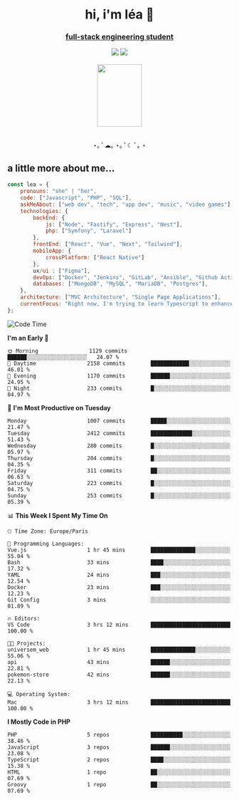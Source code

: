 <h1 align="center">hi, i'm léa 🌙</h1>
<h3 align="center"><ins>full-stack engineering student</ins></h3>  
<div align="center">
  <a href="https://www.linkedin.com/in/lea-reiter22/"><img src="https://img.shields.io/badge/LinkedIn-0077B5?style=for-the-badge&logo=linkedin&logoColor=white"/></a>
  <a href="mailto:lea.reiter@outlook.fr"><img src="https://img.shields.io/badge/Contact-2A2A2A?style=for-the-badge&logo=minutemailer&logoColor=white"/></a>
</div>
<br>
  <div align="center">  <img src="https://github.com/xmnchild/xmnchild/blob/main/1702415560_StardewValleyHappyGreyCat.png" height="140" width="100"/>
</div>
<br>
  <p align="center">
                 ⋆｡ ﾟ☁︎｡ ⋆｡ ﾟ☾ ﾟ｡ ⋆
  </p>
  <h2>a little more about me...</h2>
  
```js
const lea = {
    pronouns: "she" | "her",
    code: ["Javascript", "PHP", "SQL"],
    askMeAbout: ["web dev", "tech", "app dev", "music", "video games"],
    technologies: {
        backEnd: {
            js: ["Node", "Fastify", "Express", "Nest"],
            php: ["Symfony", "Laravel"]
        },
        frontEnd: ["React", "Vue", "Next", "Tailwind"],
        mobileApp: {
            crossPlatform: ["React Native"]
        },
        ux/ui : ["Figma"],
        devOps: ["Docker", "Jenkins", "GitLab", "Ansible", "Github Actions"],
        databases: ["MongoDB", "MySQL", "MariaDB", "Postgres"],
    },
    architecture: ["MVC Architecture", "Single Page Applications"],
    currentFocus: "Right now, I'm trying to learn Typescript to enhance my Javascript development.",
};
```
<!--START_SECTION:waka-->
![Code Time](http://img.shields.io/badge/Code%20Time-104%20hrs%2017%20mins-blue)

**I'm an Early 🐤** 

```text
🌞 Morning                1129 commits        ██████░░░░░░░░░░░░░░░░░░░   24.07 % 
🌆 Daytime                2158 commits        ████████████░░░░░░░░░░░░░   46.01 % 
🌃 Evening                1170 commits        ██████░░░░░░░░░░░░░░░░░░░   24.95 % 
🌙 Night                  233 commits         █░░░░░░░░░░░░░░░░░░░░░░░░   04.97 % 
```
📅 **I'm Most Productive on Tuesday** 

```text
Monday                   1007 commits        █████░░░░░░░░░░░░░░░░░░░░   21.47 % 
Tuesday                  2412 commits        █████████████░░░░░░░░░░░░   51.43 % 
Wednesday                280 commits         █░░░░░░░░░░░░░░░░░░░░░░░░   05.97 % 
Thursday                 204 commits         █░░░░░░░░░░░░░░░░░░░░░░░░   04.35 % 
Friday                   311 commits         ██░░░░░░░░░░░░░░░░░░░░░░░   06.63 % 
Saturday                 223 commits         █░░░░░░░░░░░░░░░░░░░░░░░░   04.75 % 
Sunday                   253 commits         █░░░░░░░░░░░░░░░░░░░░░░░░   05.39 % 
```


📊 **This Week I Spent My Time On** 

```text
🕑︎ Time Zone: Europe/Paris

💬 Programming Languages: 
Vue.js                   1 hr 45 mins        ██████████████░░░░░░░░░░░   55.04 % 
Bash                     33 mins             ████░░░░░░░░░░░░░░░░░░░░░   17.32 % 
YAML                     24 mins             ███░░░░░░░░░░░░░░░░░░░░░░   12.54 % 
Docker                   23 mins             ███░░░░░░░░░░░░░░░░░░░░░░   12.23 % 
Git Config               3 mins              ░░░░░░░░░░░░░░░░░░░░░░░░░   01.89 % 

🔥 Editors: 
VS Code                  3 hrs 12 mins       █████████████████████████   100.00 % 

🐱‍💻 Projects: 
universem_web            1 hr 45 mins        ██████████████░░░░░░░░░░░   55.06 % 
api                      43 mins             ██████░░░░░░░░░░░░░░░░░░░   22.81 % 
pokemon-store            42 mins             ██████░░░░░░░░░░░░░░░░░░░   22.13 % 

💻 Operating System: 
Mac                      3 hrs 12 mins       █████████████████████████   100.00 % 
```

**I Mostly Code in PHP** 

```text
PHP                      5 repos             ██████████░░░░░░░░░░░░░░░   38.46 % 
JavaScript               3 repos             ██████░░░░░░░░░░░░░░░░░░░   23.08 % 
TypeScript               2 repos             ████░░░░░░░░░░░░░░░░░░░░░   15.38 % 
HTML                     1 repo              ██░░░░░░░░░░░░░░░░░░░░░░░   07.69 % 
Groovy                   1 repo              ██░░░░░░░░░░░░░░░░░░░░░░░   07.69 % 
```




<!--END_SECTION:waka-->
